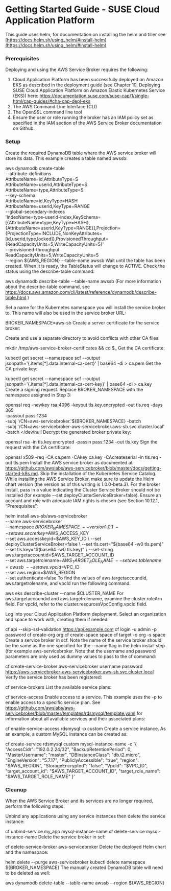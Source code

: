 # Getting Started Guide - SUSE Cloud Application Platform

This guide uses helm, for documentation on installing the helm and tiller see [https://docs.helm.sh/using_helm/#install-helm](https://docs.helm.sh/using_helm/#install-helm)

### Prerequisites
Deploying and using the AWS Service Broker requires the following:

1. Cloud Application Platform has been successfully deployed on Amazon EKS as described in the deployment guide (see Chapter 10, Deploying SUSE Cloud Application Platform on Amazon Elastic Kubernetes Service (EKS)) here: https://documentation.suse.com/suse-cap/1/single-html/cap-guides/#cha-cap-depl-eks
2. The AWS Command Line Interface (CLI)
3. The OpenSSL command line tool
4. Ensure the user or role running the broker has an IAM policy set as specified in the IAM section of the AWS Service Broker documentation on Github.

### Setup
Create the required DynamoDB table where the AWS service broker will store its data. This example creates a table named awssb:

aws dynamodb create-table \
		--attribute-definitions \
			AttributeName=id,AttributeType=S \
			AttributeName=userid,AttributeType=S \
			AttributeName=type,AttributeType=S \
		--key-schema \
			AttributeName=id,KeyType=HASH \
			AttributeName=userid,KeyType=RANGE \
		--global-secondary-indexes \
			'IndexName=type-userid-index,KeySchema=[{AttributeName=type,KeyType=HASH},{AttributeName=userid,KeyType=RANGE}],Projection={ProjectionType=INCLUDE,NonKeyAttributes=[id,userid,type,locked]},ProvisionedThroughput={ReadCapacityUnits=5,WriteCapacityUnits=5}' \
		--provisioned-throughput \
			ReadCapacityUnits=5,WriteCapacityUnits=5 \
		--region ${AWS_REGION} --table-name awssb
Wait until the table has been created. When it is ready, the TableStatus will change to ACTIVE. Check the status using the describe-table command:

aws dynamodb describe-table --table-name awssb
(For more information about the describe-table command, see https://docs.aws.amazon.com/cli/latest/reference/dynamodb/describe-table.html.)

Set a name for the Kubernetes namespace you will install the service broker to. This name will also be used in the service broker URL:

BROKER_NAMESPACE=aws-sb
Create a server certificate for the service broker:

Create and use a separate directory to avoid conflicts with other CA files:

mkdir /tmp/aws-service-broker-certificates && cd $_
Get the CA certificate:

kubectl get secret --namespace scf --output jsonpath='{.items[*].data.internal-ca-cert}' | base64 -di > ca.pem
Get the CA private key:

kubectl get secret --namespace scf --output jsonpath='{.items[*].data.internal-ca-cert-key}' | base64 -di > ca.key
Create a signing request. Replace BROKER_NAMESPACE with the namespace assigned in Step 3:

openssl req -newkey rsa:4096 -keyout tls.key.encrypted -out tls.req -days 365 \
  -passout pass:1234 \
  -subj '/CN=aws-servicebroker.'${BROKER_NAMESPACE} -batch \
  -subj '/CN=aws-servicebroker-aws-servicebroker.aws-sb.svc.cluster.local' -batch
  </dev/null
Decrypt the generated broker private key:

openssl rsa -in tls.key.encrypted -passin pass:1234 -out tls.key
Sign the request with the CA certificate:

openssl x509 -req -CA ca.pem -CAkey ca.key -CAcreateserial -in tls.req -out tls.pem
Install the AWS service broker as documented at https://github.com/awslabs/aws-servicebroker/blob/master/docs/getting-started-k8s.md. Skip the installation of the Kubernetes Service Catalog. While installing the AWS Service Broker, make sure to update the Helm chart version (the version as of this writing is 1.0.0-beta.3). For the broker install, pass in a value indicating the Cluster Service Broker should not be installed (for example --set deployClusterServiceBroker=false). Ensure an account and role with adequate IAM rights is chosen (see Section 10.12.1, “Prerequisites”:

helm install aws-sb/aws-servicebroker \
	     --name aws-servicebroker \
	     --namespace $BROKER_NAMESPACE \
	     --version 1.0.1 \
	     --set aws.secretkey=$AWS_ACCESS_KEY \
	     --set aws.accesskeyid=$AWS_KEY_ID \
	     --set deployClusterServiceBroker=false \
	     --set tls.cert="$(base64 -w0 tls.pem)" \
	     --set tls.key="$(base64 -w0 tls.key)" \
	     --set-string aws.targetaccountid=$AWS_TARGET_ACCOUNT_ID \
	     --set aws.targetrolename=$AWS_TARGET_ROLE_NAME \
	     --set aws.tablename=awssb \
	     --set aws.vpcid=$VPC_ID \
	     --set aws.region=$AWS_REGION \
	     --set authenticate=false
To find the values of aws.targetaccoundid, aws.targetrolename, and vpcId run the following command.

aws eks describe-cluster --name $CLUSTER_NAME
For aws.targetaccoundid and aws.targetrolename, examine the cluster.roleArn field. For vpcId, refer to the cluster.resourcesVpcConfig.vpcId field.

Log into your Cloud Application Platform deployment. Select an organization and space to work with, creating them if needed:

cf api --skip-ssl-validation https://api.example.com
cf login -u admin -p password
cf create-org org
cf create-space space
cf target -o org -s space
Create a service broker in scf. Note the name of the service broker should be the same as the one specified for the --name flag in the helm install step (for example aws-servicebroker. Note that the username and password parameters are only used as dummy values to pass to the cf command:

cf create-service-broker aws-servicebroker username password https://aws-servicebroker-aws-servicebroker.aws-sb.svc.cluster.local
Verify the service broker has been registered:

cf service-brokers
List the available service plans:

cf service-access
Enable access to a service. This example uses the -p to enable access to a specific service plan. See https://github.com/awslabs/aws-servicebroker/blob/master/templates/rdsmysql/template.yaml for information about all available services and their associated plans:

cf enable-service-access rdsmysql -p custom
Create a service instance. As an example, a custom MySQL instance can be created as:

cf create-service rdsmysql custom mysql-instance-name -c '{
  "AccessCidr": "192.0.2.24/32",
  "BackupRetentionPeriod": 0,
  "MasterUsername": "master",
  "DBInstanceClass": "db.t2.micro",
  "EngineVersion": "5.7.17",
  "PubliclyAccessible": "true",
  "region": "$AWS_REGION",
  "StorageEncrypted": "false",
  "VpcId": "$VPC_ID",
  "target_account_id": "$AWS_TARGET_ACCOUNT_ID",
  "target_role_name": "$AWS_TARGET_ROLE_NAME"
}'

### Cleanup
When the AWS Service Broker and its services are no longer required, perform the following steps:

Unbind any applications using any service instances then delete the service instance:

cf unbind-service my_app mysql-instance-name
cf delete-service mysql-instance-name
Delete the service broker in scf:

cf delete-service-broker aws-servicebroker
Delete the deployed Helm chart and the namespace:

helm delete --purge aws-servicebroker
kubectl delete namespace ${BROKER_NAMESPACE}
The manually created DynamoDB table will need to be deleted as well:

aws dynamodb delete-table --table-name awssb --region ${AWS_REGION}
